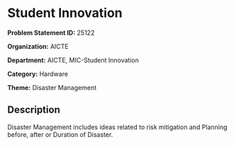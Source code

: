 # Student Innovation

**Problem Statement ID:** 25122

**Organization:** AICTE

**Department:** AICTE, MIC-Student Innovation

**Category:** Hardware

**Theme:** Disaster Management

## Description

Disaster Management includes ideas related to risk mitigation and Planning before, after or Duration of Disaster.

